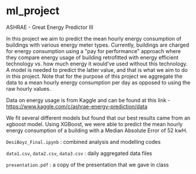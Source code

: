 # ml_project
ASHRAE - Great Energy Predictor III

In this project we aim to predict the mean hourly energy consumption of buildings with various energy meter types. Currently, buildings are charged for energy consumption using a "pay for performance" approach where they compare energy usage of building retrofitted with energy efficient technology vs. how much energy it would’ve used without this technology. A model is needed to predict the latter value, and that is what we aim to do in this project. Note that for the purpose of this project we aggregate the data to a mean hourly energy consumption per day as opposed to using the raw hourly values.

Data on energy usage is from Kaggle and can be found at this link - https://www.kaggle.com/c/ashrae-energy-prediction/data

We fit several different models but found that our best results came from an xgboost model. Using XGBoost, we were able to predict the mean hourly energy consumption of a building with a Median Absolute Error of 52 kwH.

`DesiBoyz_Final.ipynb` : combined analysis and modelling codes

`data1.csv`, `data2.csv`, `data3.csv` : daily aggregated data files

`presentation.pdf` : a copy of the presentation that we gave in class